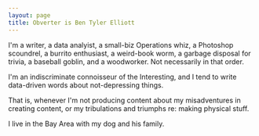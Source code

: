 ```yaml
---
layout: page
title: Obverter is Ben Tyler Elliott
---
```


I'm a writer, a data analyist, a small-biz Operations whiz, a Photoshop scoundrel, a burrito enthusiast, a weird-book worm, a garbage disposal for trivia, a baseball goblin, and a woodworker. Not necessarily in that order.

I'm an indiscriminate connoisseur of the Interesting, and I tend to write data-driven words about not-depressing things.

That is, whenever I'm not producing content about my misadventures in creating content, or my tribulations and triumphs re: making physical stuff.

I live in the Bay Area with my dog and his family.

<!-- The *Tufte-Jekyll* theme is a natural extension of the work done by [Edward Tufte](https://github.com/edwardtufte/tufte-css) and his collaborators on Github who created a CSS file that allows web writers to use the same simple and elegant style employed in his published materials.

To incorporate these styles into a Jekyll theme, I have made some very slight modifications that attempt to maintain the feel of the CSS styles in his Github repo.

Note that this is a full-width layout. This was accomplished by including ```layout: full-width``` in the YAML front matter for this page. Keep in mind that all the Tufte-Jekyll sidenote and marginnote goodness will not work on full-width layouts!

You can find the source code for Jekyll at [github.com/jekyll/jekyll](https://github.com/jekyll/jekyll). -->
